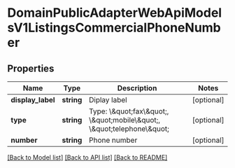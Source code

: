 # DomainPublicAdapterWebApiModelsV1ListingsCommercialPhoneNumber

## Properties
Name | Type | Description | Notes
------------ | ------------- | ------------- | -------------
**display_label** | **string** | Diplay label | [optional] 
**type** | **string** | Type: \\\&quot;fax\\\&quot;, \\\&quot;mobile\\\&quot;, \\\&quot;telephone\\\&quot; | [optional] 
**number** | **string** | Phone number | [optional] 

[[Back to Model list]](../../README.md#documentation-for-models) [[Back to API list]](../../README.md#documentation-for-api-endpoints) [[Back to README]](../../README.md)

